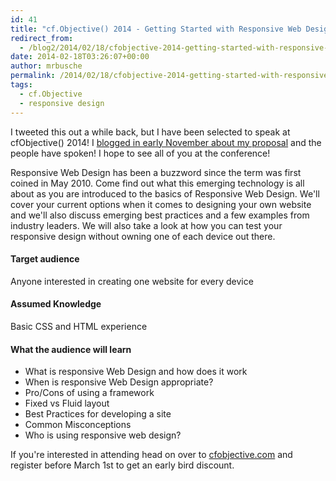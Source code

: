 ```yaml
---
id: 41
title: "cf.Objective() 2014 - Getting Started with Responsive Web Design"
redirect_from:
  - /blog2/2014/02/18/cfobjective-2014-getting-started-with-responsive-web-design/
date: 2014-02-18T03:26:07+00:00
author: mrbusche
permalink: /2014/02/18/cfobjective-2014-getting-started-with-responsive-web-design/
tags:
  - cf.Objective
  - responsive design
---
```


I tweeted this out a while back, but I have been selected to speak at cfObjective() 2014! I [blogged in early November about my proposal](https://mrbusche.com/2013/11/03/cfobjective-proposal-getting-started-with-responsive-web-design/) and the people have spoken! I hope to see all of you at the conference!

Responsive Web Design has been a buzzword since the term was first coined in May 2010. Come find out what this emerging technology is all about as you are introduced to the basics of Responsive Web Design. We'll cover your current options when it comes to designing your own website and we'll also discuss emerging best practices and a few examples from industry leaders. We will also take a look at how you can test your responsive design without owning one of each device out there.

#### Target audience

Anyone interested in creating one website for every device

#### Assumed Knowledge

Basic CSS and HTML experience

#### What the audience will learn

- What is responsive Web Design and how does it work
- When is responsive Web Design appropriate?
- Pro/Cons of using a framework
- Fixed vs Fluid layout
- Best Practices for developing a site
- Common Misconceptions
- Who is using responsive web design?

If you're interested in attending head on over to [cfobjective.com](https://www.cfobjective.com/) and register before March 1st to get an early bird discount.
